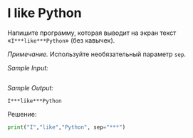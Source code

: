 # I like Python

Напишите программу, которая выводит на экран текст «```I***like***Python```» (без кавычек).

*Примечание.* Используйте необязательный параметр ```sep```.

*Sample Input:*
```

```

*Sample Output:*
```
I***like***Python
```

Решение:
```python
print("I","like","Python", sep="***")
```
